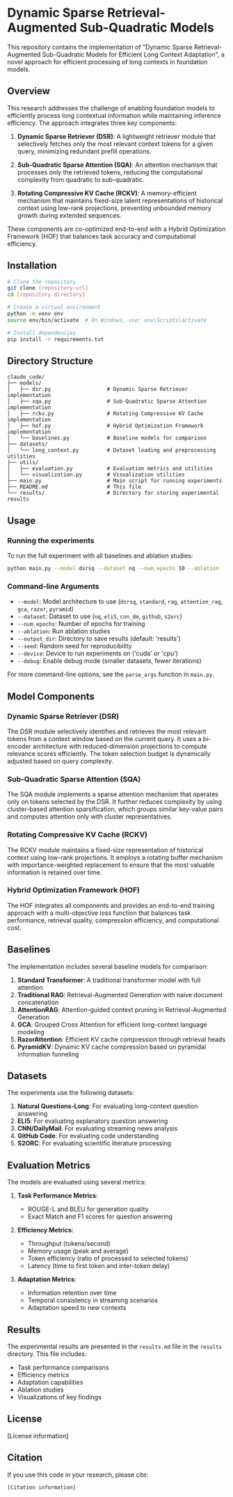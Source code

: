 # Dynamic Sparse Retrieval-Augmented Sub-Quadratic Models

This repository contains the implementation of "Dynamic Sparse Retrieval-Augmented Sub-Quadratic Models for Efficient Long Context Adaptation", a novel approach for efficient processing of long contexts in foundation models.

## Overview

This research addresses the challenge of enabling foundation models to efficiently process long contextual information while maintaining inference efficiency. The approach integrates three key components:

1. **Dynamic Sparse Retriever (DSR)**: A lightweight retriever module that selectively fetches only the most relevant context tokens for a given query, minimizing redundant prefill operations.

2. **Sub-Quadratic Sparse Attention (SQA)**: An attention mechanism that processes only the retrieved tokens, reducing the computational complexity from quadratic to sub-quadratic.

3. **Rotating Compressive KV Cache (RCKV)**: A memory-efficient mechanism that maintains fixed-size latent representations of historical context using low-rank projections, preventing unbounded memory growth during extended sequences.

These components are co-optimized end-to-end with a Hybrid Optimization Framework (HOF) that balances task accuracy and computational efficiency.

## Installation

```bash
# Clone the repository
git clone [repository-url]
cd [repository-directory]

# Create a virtual environment
python -m venv env
source env/bin/activate  # On Windows, use: env\Scripts\activate

# Install dependencies
pip install -r requirements.txt
```

## Directory Structure

```
claude_code/
├── models/
│   ├── dsr.py                  # Dynamic Sparse Retriever implementation
│   ├── sqa.py                  # Sub-Quadratic Sparse Attention implementation
│   ├── rckv.py                 # Rotating Compressive KV Cache implementation
│   ├── hof.py                  # Hybrid Optimization Framework implementation
│   └── baselines.py            # Baseline models for comparison
├── datasets/
│   └── long_context.py         # Dataset loading and preprocessing utilities
├── utils/
│   ├── evaluation.py           # Evaluation metrics and utilities
│   └── visualization.py        # Visualization utilities
├── main.py                     # Main script for running experiments
├── README.md                   # This file
└── results/                    # Directory for storing experimental results
```

## Usage

### Running the experiments

To run the full experiment with all baselines and ablation studies:

```bash
python main.py --model dsrsq --dataset nq --num_epochs 10 --ablation
```

### Command-line Arguments

- `--model`: Model architecture to use (`dsrsq`, `standard`, `rag`, `attention_rag`, `gca`, `razor`, `pyramid`)
- `--dataset`: Dataset to use (`nq`, `eli5`, `cnn_dm`, `github`, `s2orc`)
- `--num_epochs`: Number of epochs for training
- `--ablation`: Run ablation studies
- `--output_dir`: Directory to save results (default: 'results')
- `--seed`: Random seed for reproducibility
- `--device`: Device to run experiments on ('cuda' or 'cpu')
- `--debug`: Enable debug mode (smaller datasets, fewer iterations)

For more command-line options, see the `parse_args` function in `main.py`.

## Model Components

### Dynamic Sparse Retriever (DSR)

The DSR module selectively identifies and retrieves the most relevant tokens from a context window based on the current query. It uses a bi-encoder architecture with reduced-dimension projections to compute relevance scores efficiently. The token selection budget is dynamically adjusted based on query complexity.

### Sub-Quadratic Sparse Attention (SQA)

The SQA module implements a sparse attention mechanism that operates only on tokens selected by the DSR. It further reduces complexity by using cluster-based attention sparsification, which groups similar key-value pairs and computes attention only with cluster representatives.

### Rotating Compressive KV Cache (RCKV)

The RCKV module maintains a fixed-size representation of historical context using low-rank projections. It employs a rotating buffer mechanism with importance-weighted replacement to ensure that the most valuable information is retained over time.

### Hybrid Optimization Framework (HOF)

The HOF integrates all components and provides an end-to-end training approach with a multi-objective loss function that balances task performance, retrieval quality, compression efficiency, and computational cost.

## Baselines

The implementation includes several baseline models for comparison:

1. **Standard Transformer**: A traditional transformer model with full attention
2. **Traditional RAG**: Retrieval-Augmented Generation with naive document concatenation
3. **AttentionRAG**: Attention-guided context pruning in Retrieval-Augmented Generation
4. **GCA**: Grouped Cross Attention for efficient long-context language modeling
5. **RazorAttention**: Efficient KV cache compression through retrieval heads
6. **PyramidKV**: Dynamic KV cache compression based on pyramidal information funneling

## Datasets

The experiments use the following datasets:

1. **Natural Questions-Long**: For evaluating long-context question answering
2. **ELI5**: For evaluating explanatory question answering
3. **CNN/DailyMail**: For evaluating streaming news analysis
4. **GitHub Code**: For evaluating code understanding
5. **S2ORC**: For evaluating scientific literature processing

## Evaluation Metrics

The models are evaluated using several metrics:

1. **Task Performance Metrics**:
   - ROUGE-L and BLEU for generation quality
   - Exact Match and F1 scores for question answering

2. **Efficiency Metrics**:
   - Throughput (tokens/second)
   - Memory usage (peak and average)
   - Token efficiency (ratio of processed to selected tokens)
   - Latency (time to first token and inter-token delay)

3. **Adaptation Metrics**:
   - Information retention over time
   - Temporal consistency in streaming scenarios
   - Adaptation speed to new contexts

## Results

The experimental results are presented in the `results.md` file in the `results` directory. This file includes:

- Task performance comparisons
- Efficiency metrics
- Adaptation capabilities
- Ablation studies
- Visualizations of key findings

## License

[License information]

## Citation

If you use this code in your research, please cite:

```
[Citation information]
```